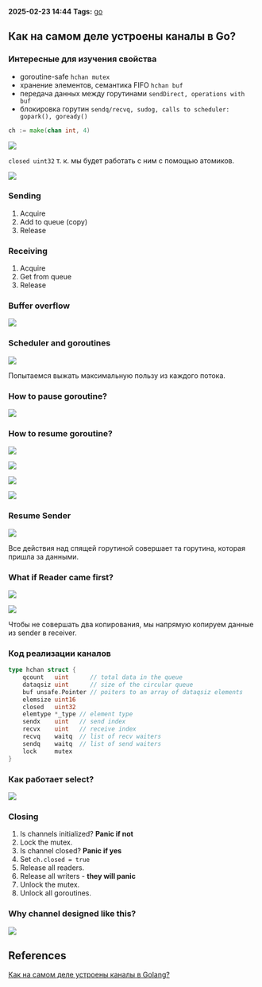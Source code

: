 **2025-02-23 14:44**
**Tags:** [go](../3%20-%20indexes/go.md)

## Как на самом деле устроены каналы в Go?
### Интересные для изучения свойства
- goroutine-safe `hchan mutex`
- хранение элементов, семантика FIFO `hchan buf`
- передача данных между горутинами `sendDirect, operations with buf`
- блокировка горутин `sendq/recvq, sudog, calls to scheduler: gopark(), goready()`

```go
ch := make(chan int, 4)
```

![](../attachments/Pasted%20image%2020250223144556.png)

`closed uint32` т. к. мы будет работать с ним с помощью атомиков.

![](../attachments/Pasted%20image%2020250223145043.png)

### Sending 
1. Acquire
2. Add to queue (copy)
3. Release

### Receiving
1. Acquire
2. Get from queue
3. Release

### Buffer overflow

![](../attachments/Pasted%20image%2020250223145342.png)

### Scheduler and goroutines

![](../attachments/Pasted%20image%2020250223145433.png)

Попытаемся выжать максимальную пользу из каждого потока.

### How to pause goroutine?

![](../attachments/Pasted%20image%2020250223145539.png)

### How to resume goroutine?

![](../attachments/Pasted%20image%2020250223145733.png)

![](../attachments/Pasted%20image%2020250223145927.png)

![](../attachments/Pasted%20image%2020250223150041.png)

![](../attachments/Pasted%20image%2020250223150057.png)

### Resume Sender

![](../attachments/Pasted%20image%2020250223150142.png)

Все действия над спящей горутиной совершает та горутина, которая пришла за данными. 

### What if Reader came first?

![](../attachments/Pasted%20image%2020250223150307.png)

![](../attachments/Pasted%20image%2020250223150359.png)

Чтобы не совершать два копирования, мы напрямую копируем данные из sender в receiver.

### Код реализации каналов

```go
type hchan struct {
	qcount   uint      // total data in the queue
	dataqsiz uint      // size of the circular queue
	buf unsafe.Pointer // poiters to an array of dataqsiz elements
	elemsize uint16
	closed   uint32
	elemtype *_type // element type
	sendx    uint   // send index
	recvx    uint   // receive index
	recvq    waitq  // list of recv waiters
	sendq    waitq  // list of send waiters
	lock     mutex
}
```

### Как работает select?

![](../attachments/Pasted%20image%2020250223152426.png)

### Closing
1. Is channels initialized? **Panic if not**
2. Lock the mutex.
3. Is channel closed? **Panic if yes**
4. Set `ch.closed = true`
5. Release all readers.
6. Release all writers - **they will panic**
7. Unlock the mutex.
8. Unlock all goroutines.

### Why channel designed like this?

![](../attachments/Pasted%20image%2020250223152910.png)

## References
[Как на самом деле устроены каналы в Golang?](https://www.youtube.com/watch?v=ZTJcaP4G4JM)